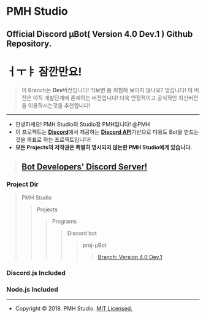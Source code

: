 PMH Studio
=============
Official Discord μBot( Version 4.0 Dev.1 ) Github Repository.
--------------------------------------------------------------

# ㅓㅜㅑ 잠깐만요!
> 이 Branch는 ***Dev***버전입니다! 딱보면 쫌 위험해 보이지 않나요?
> 맞습니다! 이 버전은 아직 개발단계에 존제하는 버전입니다!
> 더욱 안정적이고 공식적인 최신버전을 이용하시는것을 추천합니다!
---------------------------------------------------------------------------------------------------------------------

- 안녕하세요! PMH Studio의 Studio장 PMH입니다! @PMH
- 이 프로젝트는 [**Discord**](https://discordapp.com)에서 제공하는 [**Discord API**](https://discordapp.com/developers/)기반으로 다용도 Bot을 만드는것을 목표로 하는 프로젝트입니다!
- **모든 Projects의 저작권은 특별히 명시되지 않는한 PMH Studio에게 있습니다.**


> ## [**Bot Developers' Discord Server!**](https://discord.gg/kEnspqB)

### Project Dir
> PMH Studio
>> Projects
>>> Programs
>>>> Discord bot
>>>>> proj-μBot
>>>>>> [Branch: Version 4.0 Dev.1](https://github.com/PMHStudio/DiscordMuBot/branches)

### Discord.js Included
### Node.js Included

-------------------------------------------------------------

- Copyright &copy; 2018. PMH Studio. [MIT Licensed.](https://github.com/PMHStudio/DiscordMuBot/LICENSE)
